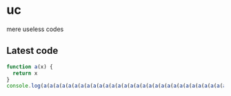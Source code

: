 # uc
mere useless codes

## Latest code
<!-- current -->
```javascript
function a(x) {
  return x
}
console.log(a(a(a(a(a(a(a(a(a(a(a(a(a(a(a(a(a(a(a(a(a(a(a(a(a(a(a(a(a(a(a(a(0)))))))))))))))))))))))))))))))))
```
<!-- /current -->